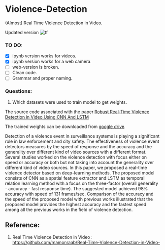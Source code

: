 # Violence-Detection
(Almost) Real Time Violence Detection in Video.

Updated version ![tf](https://img.shields.io/badge/TF-2.3.0-success?style=plastic&logo=appveyor)

### TO DO:
- [X] ipynb version works for videos.
- [X] ipynb version works for a web camera.
- [ ] web-version is broken.
- [ ] Clean code.
- [ ] Grammar and proper naming. 

### Questions:
1. Which datasets were used to train model to get weights.

The source code associated with the paper [Robust Real-Time Violence Detection in Video Using CNN And LSTM](https://ieeexplore.ieee.org/document/8852616)

The trained weights can be downloaded from [google drive](https://drive.google.com/file/d/11IN2npH3i8PhzECNMcxfIQNFWPROr5gt/view?usp=sharing).

Detection of a violence event in surveillance systems is playing a significant role in law enforcement and city safety. The effectiveness of violence event detectors measures by the speed of response and the accuracy and the generality over different kind of video sources with a different format. Several studies worked on the violence detection with focus either on speed or accuracy or both but not taking into account the generality over different kind of video sources. In this paper, we proposed a real-time violence detector based on deep-learning methods. The proposed model consists of CNN as a spatial feature extractor and LSTM as temporal relation learning method with a focus on the three-factor (overall generality - accuracy - fast response time). The suggested model achieved 98% accuracy with speed of 131 frames/sec. Comparison of the accuracy and the speed of the proposed model with previous works illustrated that the proposed model provides the highest accuracy and the fastest speed among all the previous works in the field of violence detection.

## Reference:

1. Real Time Violence Detection in Video : https://github.com/mamonraab/Real-Time-Violence-Detection-in-Video-
